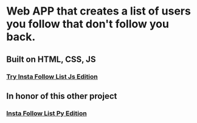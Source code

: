 # Web APP that creates a list of users you follow that don't follow you back.
## Built on HTML, CSS, JS
### [Try Insta Follow List Js Edition](https://doikson.github.io/InstaFollowListJS/)

## In honor of this other project
### [Insta Follow List Py Edition](https://doikson.github.io/InstaFollowListPy/)
